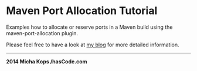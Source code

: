 # Maven Port Allocation Tutorial

Examples how to allocate or reserve ports in a Maven build using the maven-port-allocation plugin.

Please feel free to have a look at [my blog] for more detailed information.

----

**2014 Micha Kops /hasCode.com**

   [my blog]:http://www.hascode.com/
